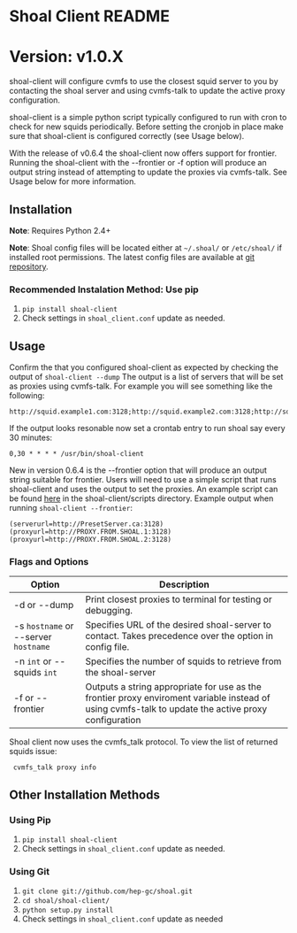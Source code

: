 # Shoal Client README
# Version: v1.0.X

shoal-client will configure cvmfs to use the closest squid server to you by contacting the shoal server
and using cvmfs-talk to update the active proxy configuration.

shoal-client is a simple python script typically configured to run with cron to check for new squids 
periodically. Before setting the cronjob in place make sure that shoal-client is
configured correctly (see Usage below).

With the release of v0.6.4 the shoal-client now offers support for frontier. Running the shoal-client
with the --frontier or -f option will produce an output string instead of attempting to update the
proxies via cvmfs-talk. See Usage below for more information.


## Installation

**Note**: Requires Python 2.4+

**Note**: Shoal config files will be located either at `~/.shoal/` or `/etc/shoal/` if installed 
root permissions. The latest config files are available at [git repository](https://github.com/hep-gc/shoal).

### Recommended Instalation Method: Use pip

1. `pip install shoal-client`
2. Check settings in `shoal_client.conf` update as needed.

    
## Usage

Confirm the that you configured shoal-client as expected by checking the output of `shoal-client --dump`
The output is a list of servers that will be set as proxies using cvmfs-talk. For example you will see 
something like the following:

    http://squid.example1.com:3128;http://squid.example2.com:3128;http://squid.example3.com:3128;http://squid.example4.com:3128;http://squid.example5.org:3128;DIRECT

If the output looks resonable now set a crontab entry to run shoal say every 30 minutes:

    0,30 * * * * /usr/bin/shoal-client

New in version 0.6.4 is the --frontier option that will produce an output string suitable for frontier.
Users will need to use a simple script that runs shoal-client and uses the output to set the proxies.
An example script can be found [here](https://github.com/hep-gc/shoal/blob/master/shoal-client/scripts/frontier_set.sh) in the shoal-client/scripts directory.
Example output when running `shoal-client --frontier`:

    (serverurl=http://PresetServer.ca:3128)(proxyurl=http://PROXY.FROM.SHOAL.1:3128)(proxyurl=http://PROXY.FROM.SHOAL.2:3128)

### Flags and Options
| Option | Description |
| --- | --- |
| -d or --dump | Print closest proxies to terminal for testing or debugging. |
| -s `hostname` or --server `hostname`| Specifies URL of the desired shoal-server to contact. Takes precedence over the option in config file. |
| -n `int` or --squids `int` | Specifies the number of squids to retrieve from the shoal-server |
| -f or --frontier| Outputs a string appropriate for use as the frontier proxy enviroment variable instead of using cvmfs-talk to update the active proxy configuration|

Shoal client now uses the cvmfs_talk protocol. To view the list of returned squids issue:

     cvmfs_talk proxy info

## Other Installation Methods

### Using Pip

1. `pip install shoal-client`
2. Check settings in `shoal_client.conf` update as needed.


### Using Git
1. `git clone git://github.com/hep-gc/shoal.git`
2. `cd shoal/shoal-client/`
3. `python setup.py install`
4. Check settings in `shoal_client.conf` update as needed

